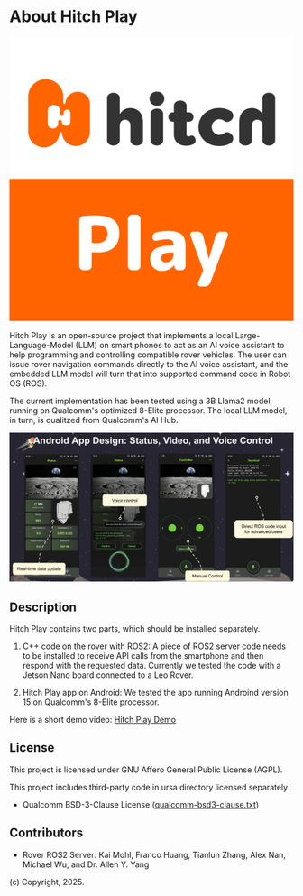 # About Hitch Play
![HitchPlay_logo.png](HitchPlay_logo.png)

Hitch Play is an open-source project that implements a local Large-Language-Model (LLM) on smart phones to act as an AI voice assistant to help programming and controlling compatible rover vehicles. The user can issue rover navigation commands directly to the AI voice assistant, and the embedded LLM model will turn that into supported command code in Robot OS (ROS).

The current implementation has been tested using a 3B Llama2 model, running on Qualcomm's optimized 8-Elite processor. The local LLM model, in turn, is qualitzed from Qualcomm's AI Hub.

![AndoidApp.png](AndroidApp.png)

## Description
Hitch Play contains two parts, which should be installed separately.
1. C++ code on the rover with ROS2: A piece of ROS2 server code needs to be installed to receive API calls from the smartphone and then respond with the requested data. Currently we tested the code with a Jetson Nano board connected to a Leo Rover.
   
2. Hitch Play app on Android: We tested the app running Androind version 15 on Qualcomm's 8-Elite processor.

Here is a short demo video:
[Hitch Play Demo](https://drive.google.com/file/d/1GatD-wnXYO9-Zkg2-0efDdhuACMSJTps/view)

## License
This project is licensed under GNU Affero General Public License (AGPL).

This project includes third-party code in ursa directory licensed separately:
- Qualcomm BSD-3-Clause License ([qualcomm-bsd3-clause.txt](third-party-licenses/qualcomm-bsd3-clause.txt))

## Contributors
* Rover ROS2 Server: Kai Mohl, Franco Huang, Tianlun Zhang, Alex Nan, Michael Wu, and Dr. Allen Y. Yang

(c) Copyright, 2025.